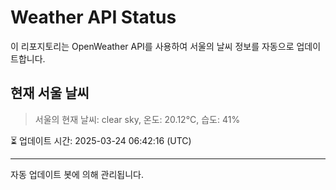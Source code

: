
# Weather API Status

이 리포지토리는 OpenWeather API를 사용하여 서울의 날씨 정보를 자동으로 업데이트합니다.

## 현재 서울 날씨
> 서울의 현재 날씨: clear sky, 온도: 20.12°C, 습도: 41%

⏳ 업데이트 시간: 2025-03-24 06:42:16 (UTC)

---
자동 업데이트 봇에 의해 관리됩니다.
